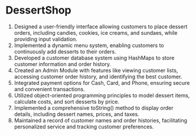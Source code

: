 # DessertShop
1. Designed a user-friendly interface allowing customers to place dessert orders, including candies, cookies, ice creams, and sundaes, while providing input validation.
2. Implemented a dynamic menu system, enabling customers to continuously add desserts to their orders.
3. Developed a customer database system using HashMaps to store customer information and order history.
4. Created an Admin Module with features like viewing customer lists, accessing customer order history, and identifying the best customer.
5. Integrated payment options for Cash, Card, and Phone, ensuring secure and convenient transactions.
6. Utilized object-oriented programming principles to model dessert items, calculate costs, and sort desserts by price.
7. Implemented a comprehensive toString() method to display order details, including dessert names, prices, and taxes.
8. Maintained a record of customer names and order histories, facilitating personalized service and tracking customer preferences.
